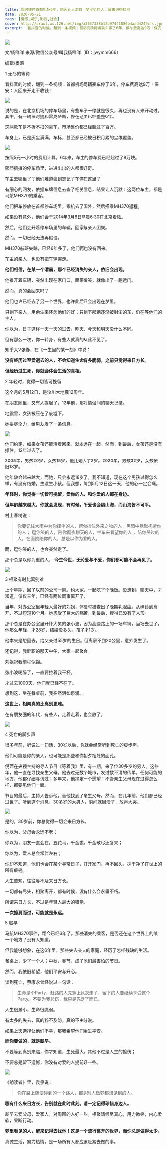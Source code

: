 ```yaml
---
title: 保时捷停首都机场6年，原因让人泪目：梦里见的人，醒来记得找他
date: 2020-05-21
tags: [情感,娱乐,影视,社会]
cover: http://crawl.ws.126.net/img/a3f67338b13d97421886b4aad4249cfc.jpg
excerpt:  看抖音的时候，翻到一条视频：首都机场两辆豪车停了6年，停车费高达9万！保安：人回来开走不收钱
---
```

![](http://crawl.ws.126.net/img/a3f67338b13d97421886b4aad4249cfc.jpg)  

文/杨咩咩 来源/微信公众号/叫我杨咩咩（ID：jwymm666）

编辑/墨落

1 无尽的等待

看抖音的时候，翻到一条视频：首都机场两辆豪车停了6年，停车费高达9万！保安：人回来开走不收钱！

![](http://crawl.ws.126.net/img/c5634a044da52f1f104fb73baa49505d.jpg)  

说的是，在北京机场的停车场里，有些车子一停就是很久，再也没有人来开动过。其中，有一辆保时捷和雷克萨斯，停在这里已经整整6年。

这两款车是不折不扣的豪车，市场售价都已经超过了百万。

车身上，已是灰尘满满，车标，甚至都已经被日积月累的尘埃覆盖。

![](http://crawl.ws.126.net/img/43b0740ad983d6cff0860a3f80810433.jpg)  

按照5元一小时的费用计算，6年来，车主的停车费已经超过了8万块。

熙熙攘攘的停车场里，进进出出的人都很好奇。

车主去哪里了？他们难道豪到忘记了车停在这里？

有细心的网友，依据车牌信息去查了相关信息，结果让人沉默：这两位车主，都是马航MH370的乘客。

他们把车停放在首都停车场里，乘机去了国外，然后搭乘MH370返程。

如果没有意外，他们会于2014年3月8日早晨6:30在北京着陆。

然后，他们会开着停车场里的车辆，回家与亲人团聚。

然而，一切已经无法再假设。

MH370航班失踪，已经6年多了，他们再也没有回来。

车主的亲人，也没有把车辆挪走。

**他们相信，在某一个清晨，那个已经消失的亲人，依旧会出现。**

他推开着车辆，突然出现在家门口，面带微笑，就像出了一趟远门。

然而，真的会回来吗？

他们也许已经去了另一个世界，也许此后只会出现在梦里。

只剩下亲人，用余生来怀念他们的好；只剩下那辆逐渐被封尘的车，仍在等他们的主人。

你以为，日子这样一天一天的过去，昨天、今天和明天没什么不同。

但有那么一次，你一转身，有些人就真的从此不见了。

知乎大V张春，在《一生里的某一刻》中说：

**没有经历过至爱逝去的人，不会知道生命有多脆弱，之前只觉得来日方长。**

**但经历过生死，你就会体会生活的真相。**

2 年轻时，觉得一切皆可挽留

这个月的5月12日，是汶川大地震12周年。

在朋友圈里，又有人提起了，12年前，那对情侣间的聊天记录。

地震里，女孩被压在了废墟下。

她拼尽全力，给男友发了一条信息。

![](http://crawl.ws.126.net/img/9a2ad3da8f81c3ab7506ac917072e39f.jpg)  

他们约定，如果女孩还能活着回来，就永远在一起。然而，到最后，女孩还是没有撑住。12年过去了。

2008年，男孩20岁，女孩18岁，他比她大了2岁。2020年，男孩32岁，女孩依旧18岁。

他年龄会越来越大，而她，只会永远18岁了。我不知道，现在这个男孩过得怎么样，有没有结婚，生没生小孩。但我想，每到5月12日这一天，他的心一定会痛。

**年轻时，你觉得一切皆可挽留，爱你的人，和你爱的人都在身边。**

**但年龄越来越大，你就会发现，有时候，所爱也会隔山海，而山海皆不可平。**

村上春树说：

> 你要记住大雨中为你撑伞的人，帮你挡住外来之物的人，黑暗中默默抱紧你的人； 逗你笑的人，陪你彻夜聊天的人，坐车来看望你的人；
> 陪你哭过的人，在医院陪你的人，总是以你为重的人。

而，逗你笑的人，也会突然走了。

那个总是以你为重的人， **今生今世，无论爱与不爱，你们都可能不会再见了。**

![](http://crawl.ws.126.net/img/fe3b5fc6197393769a5843141a99b70a.jpg)  

3 相聚有时比离别难

上个星期，回了以前的公司一趟。约大家，一起吃了个晚饭。没想到，聊天中，才知道，仅仅三年，已经有两位同事离开了。

当年，对办公室里年轻人最好的刘姐，体检时被查出了晚期乳腺癌。从确诊到离开，不过短短10个月。她忍受了巨大的痛苦，到最后，瘦得已没有了人形。

那个总是在办公室里开怀大笑的张小波，因为高速路上的一场车祸，当场去世了。他那么年轻，才28岁，结婚没多久，孩子才1岁。

他本来是想回去，给父亲过55岁的生日。但离家不到20公里，意外发生了。

还记得，我辞职的那天中午，大家一起聚会。

刘姐祝我前程似锦。

张小波喝醉了，一直要拉着我干杯。

才过去1000天，他们就已经不在了。

想到这，坐在餐桌前，我突然泪如泉涌。

**这世上，相聚真的比离别更难。**

在有朋友圈的年代，有些人，走着走着，也会散了。

![](http://crawl.ws.126.net/img/a2d6b2065a2b013a39aa1a5dac854d0e.jpg)  

4 死亡的脚步声

很多年前，听说过一句话，30岁以后，你就会经常听到死亡的脚步声。

他们可能是你的亲人，也可能是那些和你朝夕相处的面孔。

倪萍在央视主持的寻人节目《等着我》里，有一期，来了位30多岁的男人。这些年，他一直在寻找亲生父母。他去过无数个城市，发过数不清的传单，任何可能的地方，他都仔细寻访过；多年来，他抱定一个愿望：不管亲生父母现在过得怎么样，都要见他们一面。

节目的最后，主持人告诉他，替他找到了亲生父母。然而，在几年前，他们都已经过世了。听到这个消息，30多岁的大男人，瞬间就崩溃了，放声大哭。

![](http://crawl.ws.126.net/img/bb825e3d6d1c46b7f3547900c8ab5df6.jpg)  

是的，30岁前，你总觉得一切会来日方长。

你以为，父母会永远不老；

你以为，朋友一直会在。五花马，千金裘，千金散尽还复来；

你以为，爱人总会常伴左右；

你却不知道，他们也会在某个寻常日子，打开家门，再不回头，抹干净了在世上的所有痕迹。

人生苦短，往往等不及来日方长。

一切都有尽头，相聚离开，都有时候，没有什么会永垂不朽。

所谓来日方长，不过是年轻人最大的错觉。

**一次擦肩而过，可能就是永远。**

5 趁早

马航MH370事件，距今已经6年了。那些消失的乘客，是否还在这个世界上的某一个地方？没有人知道。

但我能够想象，在这6年里，那些失去亲人的家庭，经历了怎样残缺的生活。

餐桌上，少了一个人；中秋，春节，成了他们最害怕的节日。

然而，我依旧希望，他们平安与开心。

谈到死亡，蔡康永曾经说过一句话：

> 生命是个Party，赶路的人先穿上风衣走了，留下的人要继续享受这个Party。不要为我悲伤，我只是先走了而已。

人生很渺小，生命很脆弱。

有太多的失去，真的猝不及防，真的不由分说。

如果上天选择让他们不幸，那我希望他们余生平安。

**而你要做的，就是趁早。**

不要等到离别来临，你才知道，生死最大，其他不过是人生的擦伤；

不要总是留下遗憾，你没有对爱的人提前好一些。

![](http://crawl.ws.126.net/img/6626c1159cf28f92039fcbfec82cad23.jpg)  

《朗读者》里，袁泉说：

> 你在路上随便碰到的一个路人，都是别人做梦都想见到的人。

**哪有什么来日方长，告别就在此时此刻。请一定记得珍惜身边人。**

趁早去爱父母，爱家人，对周围的人好一些。相聚请倾尽真心，用力微笑，内心柔软，果断行动。

**梦里看见的人，醒来记得去找他！这是一个流行离开的世界，而你总是做得太少。**

真诚生活，努力热情，是一场所有人都应该赶紧去做的事。

